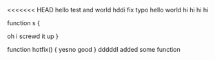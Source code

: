 <<<<<<< HEAD
hello test  and world
hddi fix typo
hello world
hi hi hi hi

function s
{


oh i screwd it up
}

function hotfix()
{
 yesno good
}
dddddI added some function
